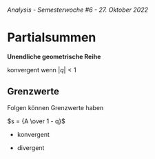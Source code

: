 ###### Analysis - Semesterwoche #6 - 27. Oktober 2022

# Partialsummen

**Unendliche geometrische Reihe**

konvergent wenn $|q| < 1$

## Grenzwerte

Folgen können Grenzwerte haben

$s = {A \over 1 - q}$

- konvergent

- divergent
